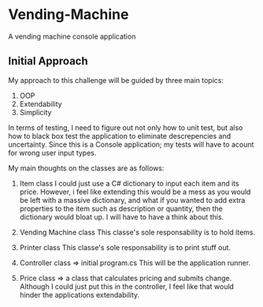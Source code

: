 # Vending-Machine
A vending machine console application

## Initial Approach

My approach to this challenge will be guided by three main topics:

1. OOP
2. Extendability
3. Simplicity

In terms of testing, I need to figure out not only how to unit test, but also how to black box test the application to eliminate descrepencies and uncertainty. Since this is a Console application; my tests will have to acount for wrong user input types.

My main thoughts on the classes are as follows:

1. Item class
I could just use a C# dictionary to input each item and its price. However, i feel like extending this would be a mess as you would be left with a massive dictionary, and what if you wanted to add extra properties to the item such as description or quantity, then the dictionary would bloat up. I will have to have a think about this.

2. Vending Machine class
This classe's sole responsability is to hold items.
3. Printer class
This classe's sole responsability is to print stuff out.
5. Controller class => initial program.cs 
This will be the application runner.
6. Price class => a class that calculates pricing and submits change. Although I could just put this in the controller, I feel like that would hinder the applications extendability.

